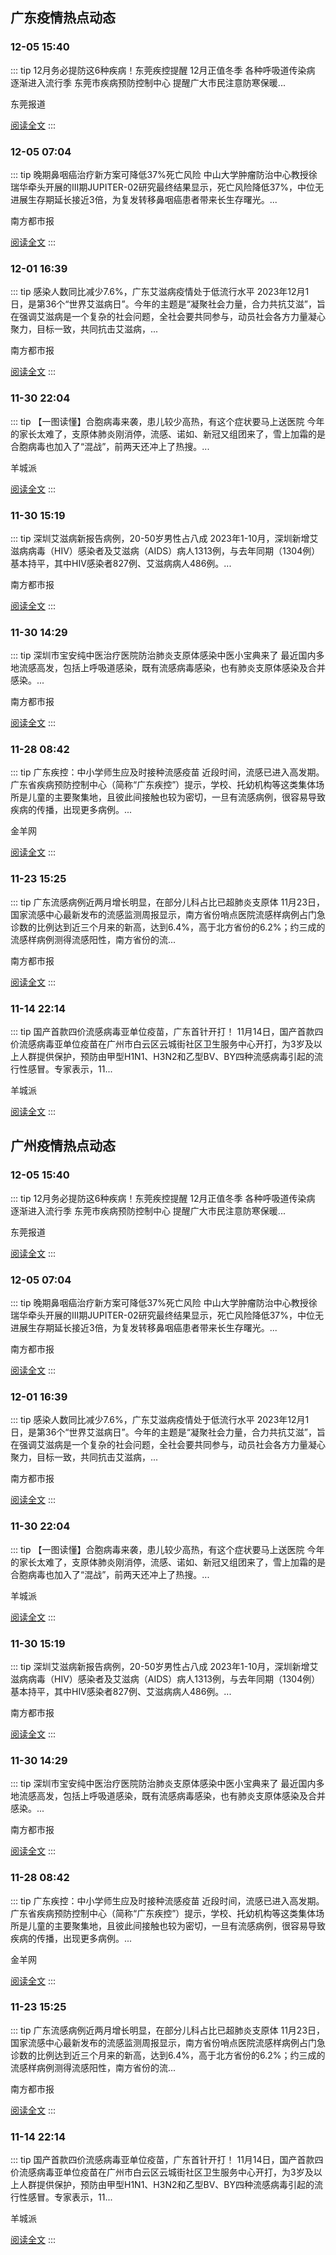 
## 广东疫情热点动态

  
### 12-05 15:40
::: tip 12月务必提防这6种疾病！东莞疾控提醒
12月正值冬季
各种呼吸道传染病
逐渐进入流行季
东莞市疾病预防控制中心
提醒广大市民注意防寒保暖...

东莞报道

[阅读全文](https://view.inews.qq.com/a/20231205A0670J00?uid=101705948131&chlid=_qqnews_custom_search_pictext#)
:::

### 12-05 07:04
::: tip 晚期鼻咽癌治疗新方案可降低37%死亡风险
中山大学肿瘤防治中心教授徐瑞华牵头开展的III期JUPITER-02研究最终结果显示，死亡风险降低37%，中位无进展生存期延长接近3倍，为复发转移鼻咽癌患者带来长生存曙光。...

南方都市报

[阅读全文](https://view.inews.qq.com/a/20231205A00VUT00?&chlid=mine_subscribe&suid=8QIf3n5c5YwYuDrY7gI=)
:::

### 12-01 16:39
::: tip 感染人数同比减少7.6%，广东艾滋病疫情处于低流行水平
2023年12月1日，是第36个“世界艾滋病日”。今年的主题是“凝聚社会力量，合力共抗艾滋”，旨在强调艾滋病是一个复杂的社会问题，全社会要共同参与，动员社会各方力量凝心聚力，目标一致，共同抗击艾滋病，...

南方都市报

[阅读全文](https://view.inews.qq.com/a/20231201A06ZQG00?&chlid=mine_subscribe&uid=101705948131#)
:::

### 11-30 22:04
::: tip 【一图读懂】合胞病毒来袭，患儿较少高热，有这个症状要马上送医院
今年的家长太难了，支原体肺炎刚消停，流感、诺如、新冠又组团来了，雪上加霜的是合胞病毒也加入了“混战”，前两天还冲上了热搜。...

羊城派

[阅读全文](https://view.inews.qq.com/a/20231130A0ARM000?uid=8QIf3n5c5YwYuDrY7gI=&chlid=news_news_antip&suid=8QIf3n5c5YwYuDrY7gI=)
:::

### 11-30 15:19
::: tip 深圳艾滋病新报告病例，20-50岁男性占八成
2023年1-10月，深圳新增艾滋病病毒（HIV）感染者及艾滋病（AIDS）病人1313例，与去年同期（1304例）基本持平，其中HIV感染者827例、艾滋病病人486例。...

南方都市报

[阅读全文](https://view.inews.qq.com/a/20231130A061VA00?uid=8QIf3n5c5YwYuDrY7gI=&chlid=news_news_top&suid=8QIf3n5c5YwYuDrY7gI=)
:::

### 11-30 14:29
::: tip 深圳市宝安纯中医治疗医院防治肺炎支原体感染中医小宝典来了
最近国内多地流感高发，包括上呼吸道感染，既有流感病毒感染，也有肺炎支原体感染及合并感染。...

南方都市报

[阅读全文](https://view.inews.qq.com/a/20231130A05G2H00?uid=8QIf3n5c5YwYuDrY7gI=&chlid=news_news_top&suid=8QIf3n5c5YwYuDrY7gI=)
:::

### 11-28 08:42
::: tip 广东疾控：中小学师生应及时接种流感疫苗
近段时间，流感已进入高发期。广东省疾病预防控制中心（简称“广东疾控”）提示，学校、托幼机构等这类集体场所是儿童的主要聚集地，且彼此间接触也较为密切，一旦有流感病例，很容易导致疾病的传播，出现更多病例。...

金羊网

[阅读全文](https://view.inews.qq.com/a/20231128A01AOQ00?uid=8QIf3n5c5YwYuDrY7gI=&chlid=_qqnews_custom_search_pictext&suid=8QIf3n5c5YwYuDrY7gI=)
:::

### 11-23 15:25
::: tip 广东流感病例近两月增长明显，在部分儿科占比已超肺炎支原体
11月23日，国家流感中心最新发布的流感监测周报显示，南方省份哨点医院流感样病例占门急诊数的比例达到近三个月来的新高，达到6.4%，高于北方省份的6.2%；约三成的流感样病例测得流感阳性，南方省份的流...

南方都市报

[阅读全文](https://view.inews.qq.com/a/20231123A05GVW00?uid=100188415180&chlid=news_news_top&suid=100188415180)
:::

### 11-14 22:14
::: tip 国产首款四价流感病毒亚单位疫苗，广东首针开打！
11月14日，国产首款四价流感病毒亚单位疫苗在广州市白云区云城街社区卫生服务中心开打，为3岁及以上人群提供保护，预防由甲型H1N1、H3N2和乙型BV、BY四种流感病毒引起的流行性感冒。专家表示，11...

羊城派

[阅读全文](https://view.inews.qq.com/a/20231114A09ZVB00?uid=101705948131&chlid=_qqnews_custom_search_all#)
:::


## 广州疫情热点动态

  
### 12-05 15:40
::: tip 12月务必提防这6种疾病！东莞疾控提醒
12月正值冬季
各种呼吸道传染病
逐渐进入流行季
东莞市疾病预防控制中心
提醒广大市民注意防寒保暖...

东莞报道

[阅读全文](https://view.inews.qq.com/a/20231205A0670J00?uid=101705948131&chlid=_qqnews_custom_search_pictext#)
:::

### 12-05 07:04
::: tip 晚期鼻咽癌治疗新方案可降低37%死亡风险
中山大学肿瘤防治中心教授徐瑞华牵头开展的III期JUPITER-02研究最终结果显示，死亡风险降低37%，中位无进展生存期延长接近3倍，为复发转移鼻咽癌患者带来长生存曙光。...

南方都市报

[阅读全文](https://view.inews.qq.com/a/20231205A00VUT00?&chlid=mine_subscribe&suid=8QIf3n5c5YwYuDrY7gI=)
:::

### 12-01 16:39
::: tip 感染人数同比减少7.6%，广东艾滋病疫情处于低流行水平
2023年12月1日，是第36个“世界艾滋病日”。今年的主题是“凝聚社会力量，合力共抗艾滋”，旨在强调艾滋病是一个复杂的社会问题，全社会要共同参与，动员社会各方力量凝心聚力，目标一致，共同抗击艾滋病，...

南方都市报

[阅读全文](https://view.inews.qq.com/a/20231201A06ZQG00?&chlid=mine_subscribe&uid=101705948131#)
:::

### 11-30 22:04
::: tip 【一图读懂】合胞病毒来袭，患儿较少高热，有这个症状要马上送医院
今年的家长太难了，支原体肺炎刚消停，流感、诺如、新冠又组团来了，雪上加霜的是合胞病毒也加入了“混战”，前两天还冲上了热搜。...

羊城派

[阅读全文](https://view.inews.qq.com/a/20231130A0ARM000?uid=8QIf3n5c5YwYuDrY7gI=&chlid=news_news_antip&suid=8QIf3n5c5YwYuDrY7gI=)
:::

### 11-30 15:19
::: tip 深圳艾滋病新报告病例，20-50岁男性占八成
2023年1-10月，深圳新增艾滋病病毒（HIV）感染者及艾滋病（AIDS）病人1313例，与去年同期（1304例）基本持平，其中HIV感染者827例、艾滋病病人486例。...

南方都市报

[阅读全文](https://view.inews.qq.com/a/20231130A061VA00?uid=8QIf3n5c5YwYuDrY7gI=&chlid=news_news_top&suid=8QIf3n5c5YwYuDrY7gI=)
:::

### 11-30 14:29
::: tip 深圳市宝安纯中医治疗医院防治肺炎支原体感染中医小宝典来了
最近国内多地流感高发，包括上呼吸道感染，既有流感病毒感染，也有肺炎支原体感染及合并感染。...

南方都市报

[阅读全文](https://view.inews.qq.com/a/20231130A05G2H00?uid=8QIf3n5c5YwYuDrY7gI=&chlid=news_news_top&suid=8QIf3n5c5YwYuDrY7gI=)
:::

### 11-28 08:42
::: tip 广东疾控：中小学师生应及时接种流感疫苗
近段时间，流感已进入高发期。广东省疾病预防控制中心（简称“广东疾控”）提示，学校、托幼机构等这类集体场所是儿童的主要聚集地，且彼此间接触也较为密切，一旦有流感病例，很容易导致疾病的传播，出现更多病例。...

金羊网

[阅读全文](https://view.inews.qq.com/a/20231128A01AOQ00?uid=8QIf3n5c5YwYuDrY7gI=&chlid=_qqnews_custom_search_pictext&suid=8QIf3n5c5YwYuDrY7gI=)
:::

### 11-23 15:25
::: tip 广东流感病例近两月增长明显，在部分儿科占比已超肺炎支原体
11月23日，国家流感中心最新发布的流感监测周报显示，南方省份哨点医院流感样病例占门急诊数的比例达到近三个月来的新高，达到6.4%，高于北方省份的6.2%；约三成的流感样病例测得流感阳性，南方省份的流...

南方都市报

[阅读全文](https://view.inews.qq.com/a/20231123A05GVW00?uid=100188415180&chlid=news_news_top&suid=100188415180)
:::

### 11-14 22:14
::: tip 国产首款四价流感病毒亚单位疫苗，广东首针开打！
11月14日，国产首款四价流感病毒亚单位疫苗在广州市白云区云城街社区卫生服务中心开打，为3岁及以上人群提供保护，预防由甲型H1N1、H3N2和乙型BV、BY四种流感病毒引起的流行性感冒。专家表示，11...

羊城派

[阅读全文](https://view.inews.qq.com/a/20231114A09ZVB00?uid=101705948131&chlid=_qqnews_custom_search_all#)
:::

